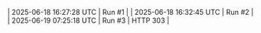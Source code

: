 | 2025-06-18 16:27:28 UTC | Run #1 |
| 2025-06-18 16:32:45 UTC | Run #2 |
| 2025-06-19 07:25:18 UTC | Run #3 | HTTP 303 |
